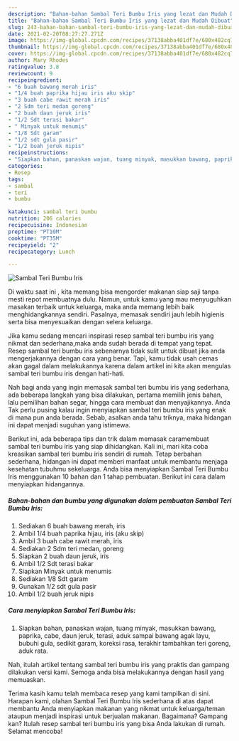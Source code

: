 ```yaml
---
description: "Bahan-bahan Sambal Teri Bumbu Iris yang lezat dan Mudah Dibuat"
title: "Bahan-bahan Sambal Teri Bumbu Iris yang lezat dan Mudah Dibuat"
slug: 243-bahan-bahan-sambal-teri-bumbu-iris-yang-lezat-dan-mudah-dibuat
date: 2021-02-20T08:27:27.271Z
image: https://img-global.cpcdn.com/recipes/37138abba401df7e/680x482cq70/sambal-teri-bumbu-iris-foto-resep-utama.jpg
thumbnail: https://img-global.cpcdn.com/recipes/37138abba401df7e/680x482cq70/sambal-teri-bumbu-iris-foto-resep-utama.jpg
cover: https://img-global.cpcdn.com/recipes/37138abba401df7e/680x482cq70/sambal-teri-bumbu-iris-foto-resep-utama.jpg
author: Mary Rhodes
ratingvalue: 3.8
reviewcount: 9
recipeingredient:
- "6 buah bawang merah iris"
- "1/4 buah paprika hijau iris aku skip"
- "3 buah cabe rawit merah iris"
- "2 Sdm teri medan goreng"
- "2 buah daun jeruk iris"
- "1/2 Sdt terasi bakar"
- " Minyak untuk menumis"
- "1/8 Sdt garam"
- "1/2 sdt gula pasir"
- "1/2 buah jeruk nipis"
recipeinstructions:
- "Siapkan bahan, panaskan wajan, tuang minyak, masukkan bawang, paprika, cabe, daun jeruk, terasi, aduk sampai bawang agak layu, bubuhi gula, sedikit garam, koreksi rasa, terakhir tambahkan teri goreng, aduk rata."
categories:
- Resep
tags:
- sambal
- teri
- bumbu

katakunci: sambal teri bumbu 
nutrition: 206 calories
recipecuisine: Indonesian
preptime: "PT10M"
cooktime: "PT35M"
recipeyield: "2"
recipecategory: Lunch

---
```



![Sambal Teri Bumbu Iris](https://img-global.cpcdn.com/recipes/37138abba401df7e/680x482cq70/sambal-teri-bumbu-iris-foto-resep-utama.jpg)

Di waktu  saat ini , kita memang bisa mengorder makanan siap saji tanpa mesti repot membuatnya dulu. Namun, untuk kamu yang mau menyuguhkan masakan terbaik untuk keluarga, maka anda memang lebih baik menghidangkannya sendiri. Pasalnya, memasak sendiri jauh lebih higienis serta bisa menyesuaikan dengan selera keluarga.

Jika kamu sedang mencari inspirasi resep sambal teri bumbu iris yang nikmat dan sederhana,maka anda sudah berada di tempat yang tepat. Resep sambal teri bumbu iris  sebenarnya tidak sulit untuk dibuat jika anda mengerjakannya dengan cara yang benar. Tapi, kamu tidak usah cemas akan gagal dalam melakukannya 
karena dalam artikel ini kita akan mengulas sambal teri bumbu iris dengan hati-hati.  



Nah bagi anda yang ingin memasak sambal teri bumbu iris yang sederhana, ada beberapa langkah yang bisa dilakukan, pertama memilih jenis bahan, lalu pemilihan bahan segar, hingga cara membuat dan menyajikannya. Anda Tak perlu pusing kalau ingin menyiapkan sambal teri bumbu iris yang enak di mana pun anda berada. Sebab, asalkan anda  tahu triknya, maka hidangan ini dapat menjadi suguhan yang istimewa.

Berikut ini, ada beberapa tips dan trik dalam memasak caramembuat sambal teri bumbu iris yang siap dihidangkan. Kali ini, mari kita coba kreasikan sambal teri bumbu iris sendiri di rumah. Tetap berbahan sederhana, hidangan ini dapat memberi manfaat untuk membantu menjaga kesehatan tubuhmu sekeluarga. Anda bisa menyiapkan Sambal Teri Bumbu Iris menggunakan 10 bahan dan 1 tahap pembuatan. Berikut ini cara dalam menyiapkan hidangannya.

<!--inarticleads1-->

##### Bahan-bahan dan bumbu yang digunakan dalam pembuatan Sambal Teri Bumbu Iris:

1. Sediakan 6 buah bawang merah, iris
1. Ambil 1/4 buah paprika hijau, iris (aku skip)
1. Ambil 3 buah cabe rawit merah, iris
1. Sediakan 2 Sdm teri medan, goreng
1. Siapkan 2 buah daun jeruk, iris
1. Ambil 1/2 Sdt terasi bakar
1. Siapkan  Minyak untuk menumis
1. Sediakan 1/8 Sdt garam
1. Gunakan 1/2 sdt gula pasir
1. Ambil 1/2 buah jeruk nipis




<!--inarticleads2-->

##### Cara menyiapkan Sambal Teri Bumbu Iris:

1. Siapkan bahan, panaskan wajan, tuang minyak, masukkan bawang, paprika, cabe, daun jeruk, terasi, aduk sampai bawang agak layu, bubuhi gula, sedikit garam, koreksi rasa, terakhir tambahkan teri goreng, aduk rata.




Nah, itulah artikel tentang  sambal teri bumbu iris  yang praktis dan gampang dilakukan versi kami. Semoga anda bisa melakukannya dengan hasil yang memuaskan. 

Terima kasih kamu telah membaca resep yang kami tampilkan di sini. Harapan kami, olahan  Sambal Teri Bumbu Iris sederhana di atas dapat membantu Anda menyiapkan makanan yang nikmat untuk keluarga/teman ataupun menjadi inspirasi untuk berjualan makanan. Bagaimana? Gampang kan? Itulah resep sambal teri bumbu iris yang bisa Anda lakukan di rumah. Selamat mencoba!

